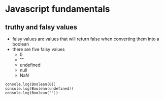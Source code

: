 # Javascript fundamentals

## truthy and falsy values

- falsy values are values that will return false when converting them into a boolean
- there are five falsy values
  - 0
  - ""
  - undefined
  - null
  - NaN

```
console.log(Boolean(0))
console.log(Boolean(undefined))
console.log(Boolean(""))
```
